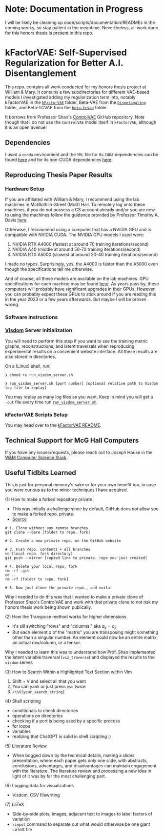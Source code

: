 # Note: Documentation in Progress
I will be likely be cleaning up code/scripts/documentation/READMEs in the coming weeks, so stay patient in the meantime. Nevertheless, all work done for this honors thesis is present in this repo.

# kFactorVAE: Self-Supervised Regularization for Better A.I. Disentanglement

This repo. contains all work conducted for my honors thesis project at William & Mary. It contains a few subdirectories for different VAE-based models I investigated adding my regularization term 
into, notably kFactorVAE in the 
[`kFactorVAE`](kFactorVAE) folder, 
Beta-VAE from the [`Disentangling`](Disentangling) folder, and Beta-TCVAE from the 
[`beta-tcvae`](beta-tcvae) folder.


It borrows from Professor Shao's [ControlVAE](https://github.com/shj1987/ControlVAE-ICML2020) GitHub repository. Note though that I do not use the `ControlVAE` model itself in `kFactorVAE`, although it is an open avenue!


## Dependencies
I used a `conda` environment and the `YML` file for its `CUDA` dependencies can be found [here](requirements_CUDA_11.6.yml) and for its non-CUDA dependencies [here](requirements_no_CUDA.yml). 


## Reproducing Thesis Paper Results

### Hardware Setup
If you are affiliated with William & Mary, 
I recommend using the lab machines in McGlothlin-Street (McG) Hall. To remotely log onto
these machines, if you do not possess a 
CS account already and/or you are new to using the machines follow the guidance provided by
Professor Timothy A. Davis [here](https://www.cs.wm.edu/~tadavis/remoteaccess.html#:~:text=To%20request%20a%20CS%20account%2C%20enter%20your%20information%20on%20the,24%20hours%20of%20a%20request.). 

Otherwise, I recommend using a computer that has a NVIDIA GPU
and is compatible with NVIDIA CUDA. The NVIDIA GPU models I used were:

1. NVIDIA RTX A4000 (fastest at around 70 training iterations/second)
2. NVIDIA A40 (middle at around 50-70 training iterations/second)
3. NVIDIA RTX A5000 (slowest at around 30-40 training iterations/second)

I made no typos. Surprisingly, yes, the A4000 is faster than the A5000 even though
the specifications tell me otherwise. 

And of course, all these models are available on the lab machines. GPU specifications for each machine may be found 
[here](https://support.cs.wm.edu/index.php/specs). As years pass by,
these computers will probably have significant upgrades in their GPUs. However, you can
probably expect these GPUs to stick around if you are reading this in the year 2023
or a few years afterwards. But maybe I will be proven wrong. 


### Software Instructions

### [Visdom](https://github.com/fossasia/visdom) Server Initialization

You will need to perform this step if you want to see the training metric graphs, reconstructions, 
and latent traversals when reproducing experimental results on a convenient website interface.
All these results are also stored in directories. 

On a (Linux) shell, run:

```❯ chmod +x run_visdom_server.sh```

```❯ run_visdom_server.sh [port number] [optional relative path to Visdom log file to replay]```

You may replay as many log files as you want.
Keep in mind you will get a `.out` file every time run [`run_visdom_server.sh`](run_visdom_server.sh).

### kFactorVAE Scripts Setup

You may head over to the [kFactorVAE README](kFactorVAE/README.md).

## Technical Support for McG Hall Computers
If you have any issues/requests, please 
reach out to Joseph Hause in the [W&M Computer Science Slack](https://join.slack.com/t/wm-cs/shared_invite/zt-1v4tjn703-1cTnS56msdQBzZwz7VlIqg). 

## Useful Tidbits Learned

This is just for personal memory's sake or for your own benefit too, in case you were curious as to the minor techniques I have acquired. 

(1) How to make a forked repository private

- This was initially a challenge since by default, GitHub does not allow you to make a forked repo. private. 
- [Source](https://gist.github.com/0xjac/85097472043b697ab57ba1b1c7530274)

```
# 1. Clone without any remote branches
git clone --bare [folder to repo. fork]

# 2. Create a new private repo. on the GitHub website

# 3. Push repo. contents + all branches 
cd [local repo. fork directory]
git push --mirror [copied link to private. repo you just created] 

# 4. Delete your local repo. fork
rm -rf .git
cd ..
rm -rf [folder to repo. fork]

# 5. Now just clone the private repo., and voila!

```

Why I needed to do this was that I wanted to make a private clone of Professor Shao's ControlVAE
and work with that private clone to not risk my honors thesis work being shown publically.



(2) How the Transpose method works for higher dimensions

- It's sill switching "rows" and "columns." aka $a_{ij} = a_{ji}$
- But each element $a$ of the "matrix" you are transposing might something other than a singular number. An element could now be an entire matrix, an actual row/column, or a tensor. 

Why I needed to learn this was to understand how Prof. Shao implemented the latent variable traversal (`viz_traverse`) and displayed the results to the `visdom` server.


(3) How to Search Within a Highlighted Text Section within Vim

1. Shift + V and select all that you want
2. You can yank or just press `esc` twice
3. `/\%V[your_search_string]` 

(4) Shell scripting
- conditionals to check directories
- operations on directories
- checking if a port is being used by a specific process
- for loops 
- variables
- realizing that ChatGPT is solid in shell scripting :)

(5) Literature Review
- When bogged down by the technical details, making a slides presentation, where each paper gets only one slide, with abstracts, conclusions, advantages, and disadvantages can maintain engagement with the literature. The literature review and processing a new idea in light of it was by far the most challenging part. 

(6) Logging data for visualizations
- Visdom, CSV filewriting

(7) LaTeX
- Side-by-side plots, images, adjacent text to images to label factors of variation
- `\input` command to separate out what would otherwise be one giant LaTeX file
